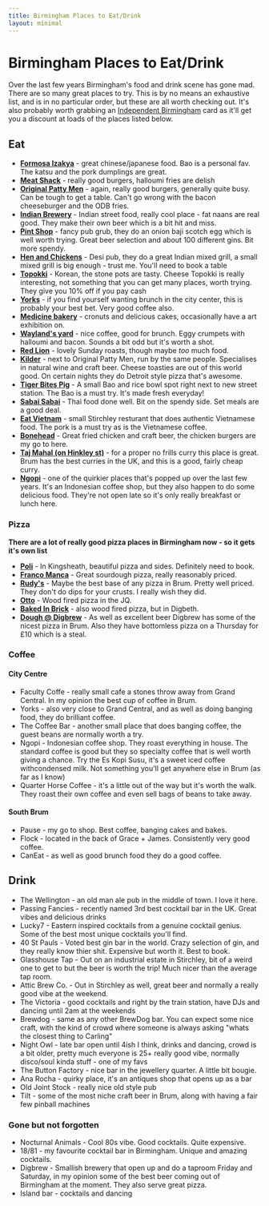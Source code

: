 ```yaml
---
title: Birmingham Places to Eat/Drink
layout: minimal
---
```

# Birmingham Places to Eat/Drink

Over the last few years Birmingham's food and drink scene has gone mad. There are so many great places to try. This is by no means an exhaustive list, and is in no particular order, but these are all worth checking out. It's also probably worth grabbing an [Independent Birmingham](https://www.independent-birmingham.co.uk/) card as it'll get you a discount at loads of the places listed below.

## Eat
- [__Formosa Izakya__](https://en-gb.facebook.com/Formosaizakaya/) - great chinese/japanese food. Bao is a personal fav. The katsu and the pork dumplings are great.  
- [__Meat Shack__](themeatshack.co.uk) - really good burgers, halloumi fries are delish
- [__Original Patty Men__](http://originalpattymen.com/) - again, really good burgers, generally quite busy. Can be tough to get a table. Can't go wrong with the bacon cheeseburger and the ODB fries.
- [__Indian Brewery__](www.indianbrewery.com) - Indian street food, really cool place - fat naans are real good. They make their own beer which is a bit hit and miss.
- [__Pint Shop__](https://pintshop.co.uk/locations/birmingham/) - fancy pub grub, they do an onion baji scotch egg which is well worth trying. Great beer selection and about 100 different gins. Bit more spendy.
- [__Hen and Chickens__](http://www.henandchickens.co.uk/) - Desi pub, they do a great Indian mixed grill, a small mixed grill is big enough - trust me. You'll need to book a table
- [__Topokki__](https://topokki.has.restaurant/) - Korean, the stone pots are tasty. Cheese Topokki is really interesting, not something that you can get many places, worth trying. They give you 10% off if you pay cash
- [__Yorks__](https://www.yorkscafe.co.uk/) - if you find yourself wanting brunch in the city center, this is probably your best bet. Very good coffee also.
- [__Medicine bakery__](http://www.medicinebakery.co.uk/) - cronuts and delicious cakes, occasionally have a art exhibition on.
- [__Wayland's yard__](https://www.waylandsyard.com/birmingham) - nice coffee, good for brunch. Eggy crumpets with halloumi and bacon. Sounds a bit odd but it's worth a shot.
- [__Red Lion__](http://theredlionbirmingham.com/) - lovely Sunday roasts, though maybe *too* much food. 
- [__Kilder__](https://www.kilderbar.co.uk/) - next to Original Patty Men, run by the same people. Specialises in natural wine and craft beer. Cheese toasties are out of this world good. On certain nights they do Detroit style pizza that's awesome.
- [__Tiger Bites Pig__](https://tigerbitespig.co.uk) - A small Bao and rice bowl spot right next to new street station. The Bao is a must try. It's made fresh everyday!
- [__Sabai Sabai__](https://www.sabaisabai.com/) - Thai food done well. Bit on the spendy side. Set meals are a good deal.
- [__Eat Vietnam__](https://www.instagram.com/eat_vietnam/) - small Stirchley resturant that does authentic Vietnamese food. The pork is a must try as is the Vietnamese coffee.
- [__Bonehead__](https://www.boneheaduk.com) - Great fried chicken and craft beer, the chicken burgers are my go to here.
- [__Taj Mahal (on Hinkley st)__](http://www.tajmahalbirmingham.co.uk/) - for a proper no frills curry this place is great. Brum has the best curries in the UK, and this is a good, fairly cheap curry.
- [__Ngopi__](https://www.ngopi.co.uk/) - one of the quirkier places that's popped up over the last few years. It's an Indonesian coffee shop, but they also happen to do some delicious food. They're not open late so it's only really breakfast or lunch here.


### Pizza
__There are a lot of really good pizza places in Birmingham now - so it gets it's own list__
- [__Poli__](https://www.wearepoli.co.uk/) - In Kingsheath, beautiful pizza and sides. Definitely need to book.
- [__Franco Manca__](https://www.francomanca.co.uk/restaurants/birmingham/) - Great sourdough pizza, really reasonably priced.
- [__Rudy's__](https://www.rudyspizza.co.uk/birmingham/) - Maybe the best base of any pizza in Brum. Pretty well priced. They don't do dips for your crusts. I really wish they did.
- [__Otto__](http://ottowoodfired.com/) - Wood fired pizza in the JQ.
- [__Baked In Brick__](https://bakedinbrick.co.uk/) - also wood fired pizza, but in Digbeth.
- [__Dough @ Digbrew__](https://digbrewco.com/dough/) - As well as excellent beer Digbrew has some of the nicest pizza in Brum. Also they have bottomless pizza on a Thursday for £10 which is a steal.

### Coffee

#### City Centre 
- Faculty Coffe - really small cafe a stones throw away from Grand Central. In my opinion the best cup of coffee in Brum.
- Yorks - also very close to Grand Central, and as well as doing banging food, they do brilliant coffee.
- The Coffee Bar - another small place that does banging coffee, the guest beans are normally worth a try.
- Ngopi - Indonesian coffee shop. They roast everything in house. The standard coffee is good but they so specialty coffee that is well worth giving a chance. Try the Es Kopi Susu, it's a sweet iced coffee withcondensed milk. Not something you'll get anywhere else in Brum (as far as I know)
- Quarter Horse Coffee - it's a little out of the way but it's worth the walk. They roast their own coffee and even sell bags of beans to take away. 

#### South Brum
- Pause - my go to shop. Best coffee, banging cakes and bakes.
- Flock - located in the back of Grace + James. Consistently very good coffee.
- CanEat - as well as good brunch food they do a good coffee.

## Drink
- The Wellington - an old man ale pub in the middle of town. I love it here. 
- Passing Fancies - recently named 3rd best cocktail bar in the UK. Great vibes and delicious drinks
- Lucky7 - Eastern inspired cocktails from a genuine cocktail genius. Some of the best most unique cocktails you'll find. 
- 40 St Pauls - Voted best gin bar in the world. Crazy selection of gin, and they really know thier shit. Expensive but worth it. Best to book.
- Glasshouse Tap - Out on an industrial estate in Stirchley, bit of a weird one to get to but the beer is worth the trip! Much nicer than the average tap room. 
- Attic Brew Co. - Out in Stirchley as well, great beer and normally a really good vibe at the weekend.
- The Victoria - good cocktails and right by the train station, have DJs and dancing until 2am at the weekends
- Brewdog - same as any other BrewDog bar. You can expect some nice craft, with the kind of crowd where someone is always asking "whats the closest thing to Carling" 
- Night Owl - late bar open until 4ish I think, drinks and dancing, crowd is a bit older, pretty much everyone is 25+ really good vibe, normally disco/soul kinda stuff - one of my favs
- The Button Factory - nice bar in the jewellery quarter. A little bit bougie.
- Ana Rocha - quirky place, it's an antiques shop that opens up as a bar
- Old Joint Stock - really nice old style pub
- Tilt - some of the most niche craft beer in Brum, along with having a fair few pinball machines


### Gone but not forgotten

- Nocturnal Animals - Cool 80s vibe. Good cocktails. Quite expensive.
- 18/81 - my favourite cocktail bar in Birmingham. Unique and amazing cocktails.
- Digbrew - Smallish brewery that open up and do a taproom Friday and Saturday, in my opinion some of the best beer coming out of Birmingham at the moment. They also serve great pizza.
- Island bar - cocktails and dancing

